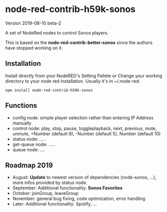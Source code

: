 # node-red-contrib-h59k-sonos

Version 2019-08-10 beta-2

A set of NodeRed nodes to control Sonos players.  

This is based on the **node-red-contrib-better-sonos** since the authors have stopped working on it.

## Installation

Install directly from your NodeRED's Setting Pallete
or
Change your working directory to your node red installation. Usually it's in ~/.node-red.

`npm install node-red-contrib-h59k-sonos`

## Functions
- config node: simple player selection rather than entering IP Address manually
- control node: play, stop, pause, toggleplayback, next, previous, mute, unmute, +Number (default 8), -Number (default 5), Number (default 10)
- status node: .....
- get-queue node:  .....
- queue node: ....

## Roadmap 2019

-   August: **Update** to newest version of dependencies (node-sonos, ...), more infos provided by status node.
-   September: Additional functionality: **Sonos Favorites**
-   October: joinGroup, leaveGroup   
-   November: general bug fixing, code optimization, error handling
-   Later: Additional functionality: Spotify, ...
